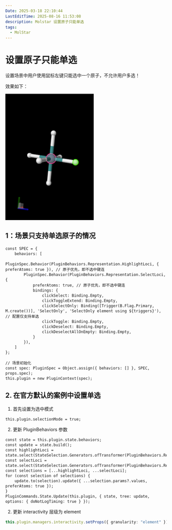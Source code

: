 ```yaml
---
Date: 2025-03-18 22:10:44
LastEditTime: 2025-08-16 11:53:08
description: Molstar 设置原子只能单选
tags:
  - MolStar
---
```


# 设置原子只能单选

设置场景中用户使用鼠标左键只能选中一个原子，不允许用户多选！

效果如下：

![Atoms Single-choice](./assets/atoms-single-choice.webp)

## 1：场景只支持单选原子的情况

```typescript{3,5,9}
const SPEC = {
    behaviors: [
        PluginSpec.Behavior(PluginBehaviors.Representation.HighlightLoci, { preferAtoms: true }), // 原子优先，即不选中键连
        PluginSpec.Behavior(PluginBehaviors.Representation.SelectLoci, {
            preferAtoms: true, // 原子优先，即不选中键连
            bindings: {
                clickSelect: Binding.Empty,
                clickToggleExtend: Binding.Empty,
                clickSelectOnly: Binding([Trigger(B.Flag.Primary, M.create())], 'SelectOnly', 'SelectOnly element using ${triggers}'), // 配置仅支持单选
                clickToggle: Binding.Empty,
                clickDeselect: Binding.Empty,
                clickDeselectAllOnEmpty: Binding.Empty,
            }
        }),
    ]
};

// 场景初始化
const spec: PluginSpec = Object.assign({ behaviors: [] }, SPEC, props.spec);
this.plugin = new PluginContext(spec);
```

## 2. 在官方默认的案例中设置单选

1. 首先设置为选中模式

```typescript:no-line-numbers
this.plugin.selectionMode = true;
```

2. 更新 PluginBehaviors 参数

```typescript{7}
const state = this.plugin.state.behaviors;
const update = state.build();
const highlightLoci = state.select(StateSelection.Generators.ofTransformer(PluginBehaviors.Representation.HighlightLoci));
const selectLoci = state.select(StateSelection.Generators.ofTransformer(PluginBehaviors.Representation.SelectLoci));
const selections = [...highlightLoci, ...selectLoci];
for (const selection of selections) {
    update.to(selection).update({ ...selection.params?.values, preferAtoms: true });
}
PluginCommands.State.Update(this.plugin, { state, tree: update, options: { doNotLogTiming: true } });
```

2. 更新 interactivity 层级为 element

```typescript
this.plugin.managers.interactivity.setProps({ granularity: "element" });
```
